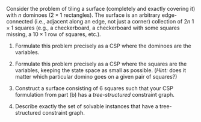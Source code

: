 

Consider the problem of tiling a surface (completely and exactly
covering it) with $n$ dominoes ($2\times
1$ rectangles). The surface is an arbitrary edge-connected (i.e.,
adjacent along an edge, not just a corner) collection of $2n$
$1\times 1$ squares (e.g., a checkerboard, a checkerboard with some
squares missing, a $10\times 1$ row of squares, etc.).<br>

1.  Formulate this problem precisely as a CSP where the dominoes are
    the variables.<br>

2.  Formulate this problem precisely as a CSP where the squares are the
    variables, keeping the state space as small as possible.
    (*Hint:* does it matter which particular domino goes on
    a given pair of squares?)<br>

3.  Construct a surface consisting of 6 squares such that your CSP
    formulation from part (b) has a *tree-structured*
    constraint graph.<br>

4.  Describe exactly the set of solvable instances that have a
    tree-structured constraint graph.<br>

